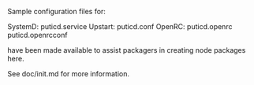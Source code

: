 Sample configuration files for:

SystemD: puticd.service
Upstart: puticd.conf
OpenRC:  puticd.openrc
         puticd.openrcconf

have been made available to assist packagers in creating node packages here.

See doc/init.md for more information.
